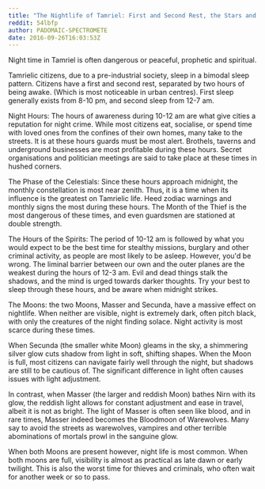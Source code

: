 ```yaml
---
title: "The Nightlife of Tamriel: First and Second Rest, the Stars and Moons"
reddit: 54lbfp
author: PADOMAIC-SPECTROMETE
date: 2016-09-26T16:03:53Z
---
```


Night time in Tamriel is often dangerous or peaceful, prophetic and spiritual. 

Tamrielic citizens, due to a pre-industrial society, sleep in a bimodal sleep pattern. Citizens have a first and second rest, separated by two hours of being awake. (Which is most noticeable in urban centres). First sleep generally exists from 8-10 pm, and second sleep from 12-7 am. 

Night Hours: The hours of awareness during 10-12 am are what give cities a reputation for night crime. While most citizens eat, socialise, or spend time with loved ones from the confines of their own homes, many take to the streets. It is at these hours guards must be most alert. Brothels, taverns and underground businesses are most profitable during these hours. Secret organisations and politician meetings are said to take place at these times in hushed corners. 

The Phase of the Celestials: Since these hours approach midnight, the monthly constellation is most near zenith. Thus, it is a time when its influence is the greatest on Tamrielic life. Heed zodiac warnings and monthly signs the most during these hours. The Month of the Thief is the most dangerous of these times, and even guardsmen are stationed at double strength. 

The Hours of the Spirits: The period of 10-12 am is followed by what you would expect to be the best time for stealthy missions, burglary and other criminal activity, as people are most likely to be asleep. However, you'd be wrong. The liminal barrier between our own and the outer planes are the weakest during the hours of 12-3 am. Evil and dead things stalk the shadows, and the mind is urged towards darker thoughts. Try your best to sleep through these hours, and be aware when midnight strikes. 

The Moons: the two Moons, Masser and Secunda, have a massive effect on nightlife. When neither are visible, night is extremely dark, often pitch black, with only the creatures of the night finding solace. Night activity is most scarce during these times. 

When Secunda (the smaller white Moon) gleams in the sky, a shimmering silver glow cuts shadow from light in soft, shifting shapes. When the Moon is full, most citizens can navigate fairly well through the night, but shadows are still to be cautious of. The significant difference in light often causes issues with light adjustment. 

In contrast, when Masser (the larger and reddish Moon) bathes Nirn with its glow, the reddish light allows for constant adjustment and ease in travel, albeit it is not as bright. The light of Masser is often seen like blood, and in rare times, Masser indeed becomes the Bloodmoon of Warewolves. Many say to avoid the streets as warewolves, vampires and other terrible abominations of mortals prowl in the sanguine glow. 

When both Moons are present however, night life is most common. When both moons are full, visibility is almost as practical as late dawn or early twilight. This is also the worst time for thieves and criminals, who often wait for another week or so to pass. 
